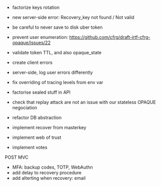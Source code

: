 - factorize keys rotation

- new server-side error: Recovery_key not found / Not valid

- be careful to never save to disk uber token

- prevent user enumeration: https://github.com/cfrg/draft-irtf-cfrg-opaque/issues/22

- validate token TTL, and also opaque_state

- create client errors

- server-side, log user errors differently

- fix overriding of tracing levels from env var

- factorise sealed stuff in API

- check that replay attack are not an issue with our stateless OPAQUE negociation

- refactor DB abstraction

- implement recover from masterkey

- implement web of trust

- implement votes


POST MVC

- MFA: backup codes, TOTP, WebAuthn
- add delay to recovery procedure
- add alterting when recovery: email